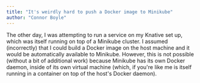 ```yaml
---
title: "It's weirdly hard to push a Docker image to Minikube"
author: "Connor Boyle"
---
```


The other day, I was attempting to run a service on my Knative set up, which was itself running on top of a Minikube
cluster. I assumed (incorrectly) that I could build a Docker image on the host machine and it would be automatically
available to Minikube. However, this is not possible (without a bit of additional work) because Minikube has its own
Docker daemon, inside of its own virtual machine (which, if you're like me is itself running in a container on top of
the host's Docker daemon).
